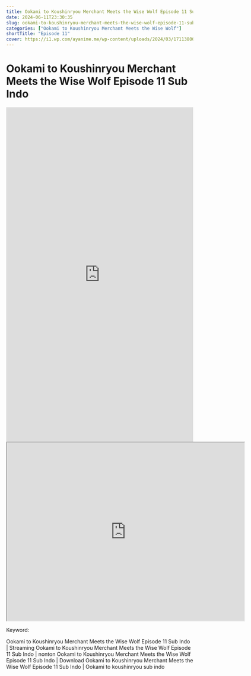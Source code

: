 ```yaml
---
title: Ookami to Koushinryou Merchant Meets the Wise Wolf Episode 11 Sub Indo
date: 2024-06-11T23:30:35
slug: ookami-to-koushinryou-merchant-meets-the-wise-wolf-episode-11-sub-indo
categories: ["Ookami to Koushinryou Merchant Meets the Wise Wolf"]
shortTitle: "Episode 11"
cover: https://i1.wp.com/ayanime.me/wp-content/uploads/2024/03/1711380078-7159-142218.jpg
---
```


# Ookami to Koushinryou Merchant Meets the Wise Wolf Episode 11 Sub Indo

<iframe src="https://play.ayanime.me/include/fluidplayer/fluidplayer.php?VideoSrc1=https%3A%2F%2Fdrive.google.com%2Ffile%2Fd%2F1odCrrC7YbOBYFkEDZd8Q84SN5_EjsBaf%2Fpreview&VideoType1=video%2Fmp4&VideoQuality1=480p&VideoSrc2=https%3A%2F%2Fdrive.google.com%2Ffile%2Fd%2F1ihGliRd_thkDARTDpzqKhvFQPd2szACu%2Fpreview&VideoType2=video%2Fmp4&VideoQuality2=720p&VideoSrc3=https%3A%2F%2Fdrive.google.com%2Ffile%2Fd%2F1IymEl7KulQeQhejU6qPhIFQTBFmqd6u_%2Fpreview&VideoType3=video%2Fmp4&VideoQuality3=1080p&VideoSrc4=&VideoType4=&VideoQuality4=&VideoPoster=&VideoTrack1=&kind1=&srclang1=&label1=&default1=&VideoTrack2=&kind2=&srclang2=&label2=&default2=&player=fluid+player&server=Drive+API&api=&width=100%25&height=900px" frameborder="0" width="100%" height="900px" allowfullscreen="allowfullscreen" scrolling="no"></iframe>
<iframe src="https://drive.google.com/file/d/1IymEl7KulQeQhejU6qPhIFQTBFmqd6u_/preview" width="640" height="480" allow="accelerometer; autoplay; encrypted-media; gyroscope; fullscreen; picture-in-picture" scrolling="no" seamless="" sandbox="allow-same-origin allow-scripts"></iframe>

Keyword:
<p>Ookami to Koushinryou Merchant Meets the Wise Wolf Episode 11 Sub Indo | Streaming Ookami to Koushinryou Merchant Meets the Wise Wolf Episode 11 Sub Indo | nonton Ookami to Koushinryou Merchant Meets the Wise Wolf Episode 11 Sub Indo | Download Ookami to Koushinryou Merchant Meets the Wise Wolf Episode 11 Sub Indo | Ookami to koushinryou sub indo</p>

